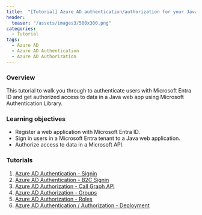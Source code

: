 ```yaml
---
title:  "[Tutorial] Azure AD authentication/authorization for your Java application"
header:
  teaser: "/assets/images3/500x300.png"
categories: 
  - Tutorial
tags:
  - Azure AD
  - Azure AD Authentication
  - Azure AD Authorization
---
```


### Overview
This tutorial to walk you through to authenticate users with Microsoft Entra ID and get authorized access to data in a Java web app using Microsoft Authentication Library.

### Learning objectives
<ul>
  <li>Register a web application with Microsoft Entra ID.</li>
  <li>Sign in users in a Microsoft Entra tenant to a Java web application.</li>
  <li>Authorize access to data in a Microsoft API.</li>
</ul>

### Tutorials
1. [Azure AD Authentication - Signin](https://dattranclouds.github.io/)
2. [Azure AD Authentication - B2C Signin](https://dattranclouds.github.io/)
3. [Azure AD Authorization - Call Graph API](https://dattranclouds.github.io/)
4. [Azure AD Authorization - Groups](https://dattranclouds.github.io/)
5. [Azure AD Authorization - Roles](https://dattranclouds.github.io/)
6. [Azure AD Authentication / Authorization - Deployment](https://dattranclouds.github.io/)
